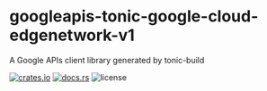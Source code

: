 # googleapis-tonic-google-cloud-edgenetwork-v1

A Google APIs client library generated by tonic-build

[![crates.io](https://img.shields.io/crates/v/googleapis-tonic-google-cloud-edgenetwork-v1)](https://crates.io/crates/googleapis-tonic-google-cloud-edgenetwork-v1)
[![docs.rs](https://img.shields.io/docsrs/googleapis-tonic-google-cloud-edgenetwork-v1)](https://docs.rs/googleapis-tonic-google-cloud-edgenetwork-v1)
![license](https://img.shields.io/crates/l/googleapis-tonic-google-cloud-edgenetwork-v1)
